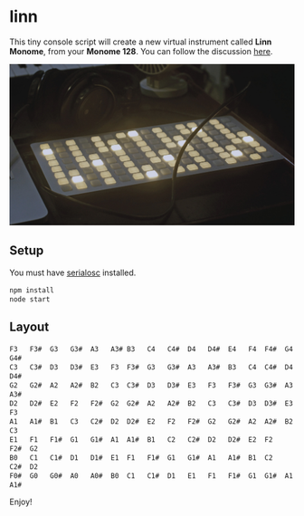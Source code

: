 # linn

This tiny console script will create a new virtual instrument called **Linn Monome**, from your **Monome 128**. You can follow the discussion [here](https://llllllll.co/t/using-a-grid-as-linnstrument/23637).

<img src='https://raw.githubusercontent.com/neauoire/linn/master/PREVIEW.jpg' width='600'/>

## Setup

You must have [serialosc](https://monome.org/docs/setup/) installed.

```
npm install
node start
```

## Layout

```
F3   F3#  G3   G3#  A3   A3# B3   C4   C4#  D4   D4#  E4   F4  F4#  G4   G4#
C3   C3#  D3   D3#  E3   F3  F3#  G3   G3#  A3   A3#  B3   C4  C4#  D4   D4#
G2   G2#  A2   A2#  B2   C3  C3#  D3   D3#  E3   F3   F3#  G3  G3#  A3   A3#
D2   D2#  E2   F2   F2#  G2  G2#  A2   A2#  B2   C3   C3#  D3  D3#  E3   F3
A1   A1#  B1   C3   C2#  D2  D2#  E2   F2   F2#  G2   G2#  A2  A2#  B2   C3
E1   F1   F1#  G1   G1#  A1  A1#  B1   C2   C2#  D2   D2#  E2  F2   F2#  G2
B0   C1   C1#  D1   D1#  E1  F1   F1#  G1   G1#  A1   A1#  B1  C2   C2#  D2
F0#  G0   G0#  A0   A0#  B0  C1   C1#  D1   E1   F1   F1#  G1  G1#  A1   A1#
```

Enjoy!